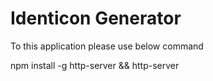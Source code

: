 # Identicon Generator

To this application please use below command

npm install -g http-server && http-server
